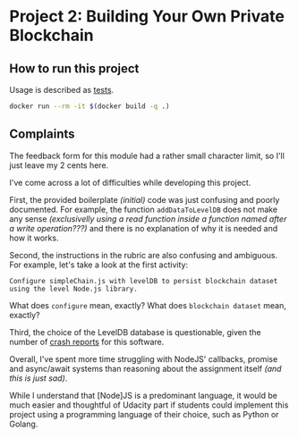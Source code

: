 # Project 2: Building Your Own Private Blockchain


## How to run this project

Usage is described as [tests](test/test.js).

```sh
docker run --rm -it $(docker build -q .)
```

## Complaints
The feedback form for this module had a rather small character limit, so I'll just leave my 2 cents here.

I've come across a lot of difficulties while developing this project.

First, the provided boilerplate _(initial)_ code was just confusing and poorly documented. For example, the function `addDataToLevelDB` does not make any sense _(exclusivelly using a read function inside a function named after a write operation???)_ and there is no explanation of why it is needed and how it works.

Second, the instructions in the rubric are also confusing and ambiguous. For example, let's take a look at the first activity:

`Configure simpleChain.js with levelDB to persist blockchain dataset using the level Node.js library.`

What does `configure` mean, exactly?
What does `blockchain dataset` mean, exactly?

Third, the choice of the LevelDB database is questionable, given the number of [crash reports](https://en.wikipedia.org/wiki/LevelDB#Bugs_and_reliability) for this software.

Overall, I've spent more time struggling with NodeJS' callbacks, promise and async/await systems than reasoning about the assignment itself _(and this is just sad)_.

While I understand that [Node]JS is a predominant language, it would be much easier and thoughtful of Udacity part if students could implement this project using a programming language of their choice, such as Python or Golang.
